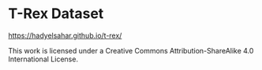 # T-Rex Dataset
https://hadyelsahar.github.io/t-rex/

This work is licensed under a Creative Commons Attribution-ShareAlike 4.0 International License.